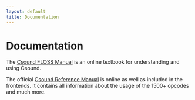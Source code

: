 ```yaml
---
layout: default
title: Documentation 
---
```

# Documentation

The [Csound FLOSS Manual](http://www.flossmanuals.net/csound/index/) is an online textbook for understanding and using Csound.

The official [Csound Reference Manual](http://www.csounds.com/manual/html/index.html) is online as well as included in the frontends. It contains all information about the usage of the 1500+ opcodes and much more.


